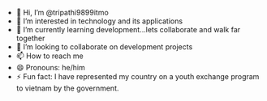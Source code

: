 - 👋 Hi, I’m @tripathi9899itmo
- 👀 I’m interested in technology and its applications
- 🌱 I’m currently learning development...lets collaborate and walk far together
- 💞️ I’m looking to collaborate on development projects
- 📫 How to reach me 
- 😄 Pronouns: he/him
- ⚡ Fun fact: I have represented my country on a youth exchange program to vietnam by the government.

<!---
tripathi9899itmo/tripathi9899itmo is a ✨ special ✨ repository because its `README.md` (this file) appears on your GitHub profile.
You can click the Preview link to take a look at your changes.
--->
